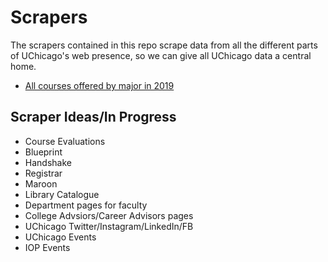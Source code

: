 # Scrapers
The scrapers contained in this repo scrape data from all the different parts of UChicago's web presence, 
so we can give all UChicago data a central home. 

- [All courses offered by major in 2019](https://github.com/UCOpenData/Scrapers/blob/master/College%20Catalog/everymajor.py)

## Scraper Ideas/In Progress 
- Course Evaluations 
- Blueprint 
- Handshake 
- Registrar 
- Maroon 
- Library Catalogue 
- Department pages for faculty 
- College Advsiors/Career Advisors pages 
- UChicago Twitter/Instagram/LinkedIn/FB
- UChicago Events
- IOP Events
